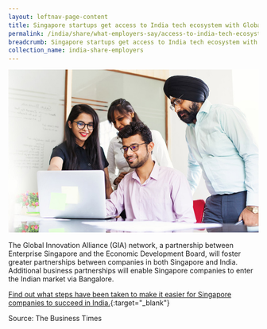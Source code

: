 ```yaml
---
layout: leftnav-page-content
title: Singapore startups get access to India tech ecosystem with Global Innovation Alliance
permalink: /india/share/what-employers-say/access-to-india-tech-ecosystem/
breadcrumb: Singapore startups get access to India tech ecosystem with Global Innovation Alliance
collection_name: india-share-employers
---
```


<img src="\images\india-employers\access-to-india-tech-ecosystem.jpg" alt="access-to-india-tech-ecosystem" style="width:800px;" />

The Global Innovation Alliance (GIA) network, a partnership between Enterprise Singapore and the Economic Development Board, will foster greater partnerships between companies in both Singapore and India. Additional business partnerships will enable Singapore companies to enter the Indian market via Bangalore. 

[Find out what steps have been taken to make it easier for Singapore companies to succeed in India.](https://www.businesstimes.com.sg/government-economy/singapore-startups-get-access-to-india-tech-ecosystem-with-global-innovation){:target="_blank"}

Source: The Business Times